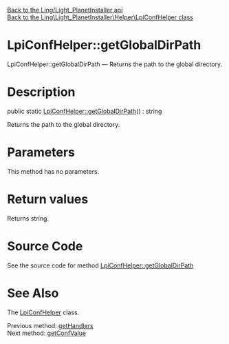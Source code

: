 [Back to the Ling/Light_PlanetInstaller api](https://github.com/lingtalfi/Light_PlanetInstaller/blob/master/doc/api/Ling/Light_PlanetInstaller.md)<br>
[Back to the Ling\Light_PlanetInstaller\Helper\LpiConfHelper class](https://github.com/lingtalfi/Light_PlanetInstaller/blob/master/doc/api/Ling/Light_PlanetInstaller/Helper/LpiConfHelper.md)


LpiConfHelper::getGlobalDirPath
================



LpiConfHelper::getGlobalDirPath — Returns the path to the global directory.




Description
================


public static [LpiConfHelper::getGlobalDirPath](https://github.com/lingtalfi/Light_PlanetInstaller/blob/master/doc/api/Ling/Light_PlanetInstaller/Helper/LpiConfHelper/getGlobalDirPath.md)() : string




Returns the path to the global directory.




Parameters
================

This method has no parameters.


Return values
================

Returns string.








Source Code
===========
See the source code for method [LpiConfHelper::getGlobalDirPath](https://github.com/lingtalfi/Light_PlanetInstaller/blob/master/Helper/LpiConfHelper.php#L72-L76)


See Also
================

The [LpiConfHelper](https://github.com/lingtalfi/Light_PlanetInstaller/blob/master/doc/api/Ling/Light_PlanetInstaller/Helper/LpiConfHelper.md) class.

Previous method: [getHandlers](https://github.com/lingtalfi/Light_PlanetInstaller/blob/master/doc/api/Ling/Light_PlanetInstaller/Helper/LpiConfHelper/getHandlers.md)<br>Next method: [getConfValue](https://github.com/lingtalfi/Light_PlanetInstaller/blob/master/doc/api/Ling/Light_PlanetInstaller/Helper/LpiConfHelper/getConfValue.md)<br>

